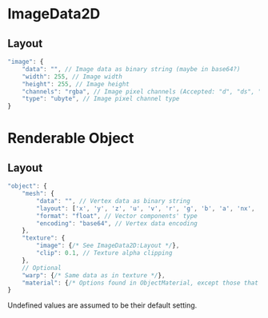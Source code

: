 # ImageData2D

## Layout
```JavaScript
"image": {			
	"data": "", // Image data as binary string (maybe in base64?)
	"width": 255, // Image width
	"height": 255, // Image height
	"channels": "rgba", // Image pixel channels (Accepted: "d", "ds", "r", "rg", "rgb", "rgba")
	"type": "ubyte", // Image pixel channel type
}
```

# Renderable Object

## Layout
```JavaScript
"object": {
	"mesh": {
		"data": "", // Vertex data as binary string
		"layout": ['x', 'y', 'z', 'u', 'v', 'r', 'g', 'b', 'a', 'nx', 'ny', 'nz'], // Vector components in order they appear
		"format": "float", // Vector components' type
		"encoding": "base64", // Vertex data encoding
	},
	"texture": {
		"image": {/* See ImageData2D:Layout */},
		"clip": 0.1, // Texture alpha clipping
	},
	// Optional
	"warp": {/* Same data as in texture */},
	"material": {/* Options found in ObjectMaterial, except those that involve a texture */},
}
```

Undefined values are assumed to be their default setting.